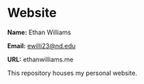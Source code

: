 Website
=======
**Name:** Ethan Williams

**Email:** ewilli23@nd.edu

**URL:** ethanwilliams.me

This repository houses my personal website.
